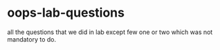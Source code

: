 # oops-lab-questions
all the questions that we did in lab except few one or two which was not mandatory to do.
